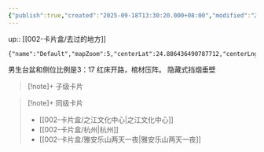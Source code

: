 ```yaml
---
{"publish":true,"created":"2025-09-18T13:30:20.000+08:00","modified":"2025-09-18T13:36:24.500+08:00","cssclasses":""}
---
```


up:: [[002-卡片盒/去过的地方]]
```mapview
{"name":"Default","mapZoom":5,"centerLat":24.886436490787712,"centerLng":106.72119140625001,"query":"","chosenMapSource":0,"autoFit":false,"lock":false,"showLinks":false,"linkColor":"red","markerLabels":"off","embeddedHeight":300}
```




男生台盆和侧位比例是3：17
红床开路，棺材压阵。
隐藏式挡烟垂壁







> [!note]+ 子级卡片
>  

> [!note]+ 同级卡片
>  - [[002-卡片盒/之江文化中心\|之江文化中心]]
> - [[002-卡片盒/杭州\|杭州]]
> - [[002-卡片盒/雅安乐山两天一夜\|雅安乐山两天一夜]]
>  


